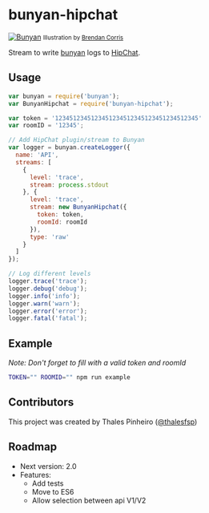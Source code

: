 # bunyan-hipchat

[![Bunyan](https://strongloop.com/wp-content/uploads/2014/05/paul_bunyan_by_brendancorris-d3are2a.jpg.pagespeed.ce.v-jNw7JZo3.jpg)](http://brendancorris.deviantart.com/art/Paul-Bunyan-199472626)
<small>Illustration by [Brendan Corris](http://brendancorris.deviantart.com/art/Paul-Bunyan-199472626)</small>

Stream to write [bunyan](https://github.com/trentm/node-bunyan) logs to [HipChat](http://www.hipchat.com/).

## Usage

```js
var bunyan = require('bunyan');
var BunyanHipchat = require('bunyan-hipchat');

var token = '1234512345123451234512345123451234512345'
var roomID = '12345';

// Add HipChat plugin/stream to Bunyan
var logger = bunyan.createLogger({
  name: 'API',
  streams: [
    {
      level: 'trace',
      stream: process.stdout
    }, {
      level: 'trace',
      stream: new BunyanHipchat({
        token: token,
        roomId: roomId
      }),
      type: 'raw'
    }
  ]
});

// Log different levels
logger.trace('trace');
logger.debug('debug');
logger.info('info');
logger.warn('warn');
logger.error('error');
logger.fatal('fatal');
```

## Example

_Note: Don't forget to fill with a valid token and roomId_

```bash
TOKEN="" ROOMID="" npm run example
```

## Contributors

This project was created by Thales Pinheiro ([@thalesfsp](https://github.com/thalesfsp))

## Roadmap

- Next version: 2.0
- Features:
  - Add tests
  - Move to ES6
  - Allow selection between api V1/V2
